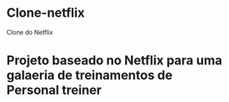 # Clone-netflix
Clone do Netflix
# Projeto baseado no Netflix para uma galaeria de treinamentos de Personal treiner

